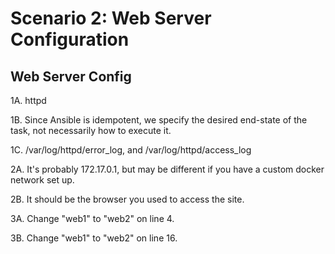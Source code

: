 # Scenario 2: Web Server Configuration

## Web Server Config
1A. httpd

1B. Since Ansible is idempotent, we specify the desired end-state of the task, not necessarily how to execute it.

1C. /var/log/httpd/error_log, and /var/log/httpd/access_log

2A. It's probably 172.17.0.1, but may be different if you have a custom docker network set up.

2B. It should be the browser you used to access the site.

3A. Change "web1" to "web2" on line 4.

3B. Change "web1" to "web2" on line 16.

